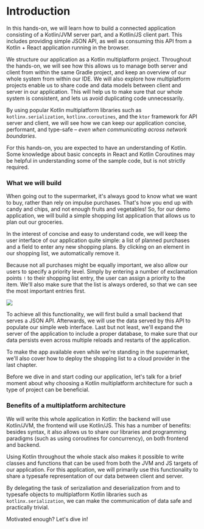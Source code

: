 # Introduction

In this hands-on, we will learn how to build a connected application consisting of a Kotlin/JVM server part, and a Kotlin/JS client part. This includes providing simple JSON API, as well as consuming this API from a Kotlin + React application running in the browser.

We structure our application as a Kotlin multiplatform project. Throughout the hands-on, we will see how this allows us to manage both server and client from within the same Gradle project, and keep an overview of our whole system from within our IDE. We will also explore how multiplatform projects enable us to share code and data models between client and server in our application. This will help us to make sure that our whole system is consistent, and lets us avoid duplicating code unnecessarily.

By using popular Kotlin multiplatform libraries such as `kotlinx.serialization`, `kotlinx.coroutines`, and the `ktor` framework for API server and client, we will see how we can keep our application concise, performant, and type-safe – *even when communicating across network boundaries*.

For this hands-on, you are expected to have an understanding of Kotlin. Some knowledge about basic concepts in React and Kotlin Coroutines may be helpful in understanding some of the sample code, but is not strictly required.

### What we will build

When going out to the supermarket, it's always good to know what we want to buy, rather than rely on impulse purchases. That's how you end up with candy and chips, and not enough fruits and vegetables! So, for our demo application, we will build a simple shopping list application that allows us to plan out our groceries.

In the interest of concise and easy to understand code, we will keep the user interface of our application quite simple: a list of planned purchases and a field to enter any new shopping plans. By clicking on an element in our shopping list, we automatically remove it.

Because not all purchases might be equally important, we also allow our users to specify a priority level. Simply by entering a number of exclamation points `!` to their shopping list entry, the user can assign a priority to the item. We'll also make sure that the list is always ordered, so that we can see the most important entries first.

![](/assets/finished.gif)

To achieve all this functionality, we will first build a small backend that serves a JSON API. Afterwards, we will use the data served by this API to populate our simple web interface. Last but not least, we'll expand the server of the application to include a proper database, to make sure that our data persists even across multiple reloads and restarts of the application.

To make the app available even while we're standing in the supermarket, we'll also cover how to deploy the shopping list to a cloud provider in the last chapter.

Before we dive in and start coding our application, let's talk for a brief moment about why choosing a Kotlin multiplatform architecture for such a type of project can be beneficial.

### Benefits of a multiplatform architecture

We will write this whole application in Kotlin: the backend will use Kotlin/JVM, the frontend will use Kotlin/JS. This has a number of benefits: besides syntax, it also allows us to share our libraries and  programming paradigms (such as using coroutines for concurrency), on both frontend and backend.

Using Kotlin throughout the whole stack also makes it possible to write classes and functions that can be used from both the JVM and JS targets of our application. For this application, we will primarily use this functionality to share a typesafe representation of our data between client and server.

By delegating the task of serizaliation and deserialization from and to typesafe objects to multiplatform Kotlin libraries such as `kotlinx.serialization`, we can make the communication of data safe and practically trivial.

Motivated enough? Let's dive in!
